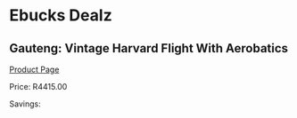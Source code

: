 
# Ebucks Dealz
## Gauteng: Vintage Harvard Flight With Aerobatics
[Product Page](https://www.ebucks.com/web/shop/productSelected.do?prodId=223574355&catId=322194367)

Price: R4415.00

Savings: 


	